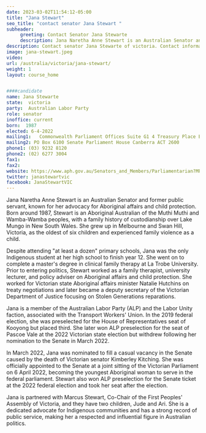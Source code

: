 ```yaml
---
date: 2023-03-02T11:54:12-05:00
title: "Jana Stewart"
seo_title: "contact senator Jana Stewart "
subheader:
     greeting: Contact Senator Jana Stewarte
     description: Jana Naretha Anne Stewart is an Australian Senator and former public servant, known for her advocacy for Aboriginal affairs and child protection.
description: Contact senator Jana Stewarte of victoria. Contact information for Jana Stewarte includes email address, phone number, and mailing address.
image: jana-stewart.jpeg
video:
url: /australia/victoria/jana-stewart/
weight: 1
layout: course_home


####candidate
name: Jana Stewarte
state:	victoria
party:	Australian Labor Party
role: senator
inoffice: current
born:  1987
elected: 6-4-2022
mailing1:	Commonwealth Parliament Offices Suite G1 4 Treasury Place East Melbourne, VIC, 3002
mailing2: PO Box 6100 Senate Parliament House Canberra ACT 2600
phone1:	(03) 9232 8120
phone2: (02) 6277 3004
fax1:
fax2:
website: https://www.aph.gov.au/Senators_and_Members/Parliamentarian?MPID=299352
twitter: janastewartvic
facebook: JanaStewartVIC
---
```

Jana Naretha Anne Stewart is an Australian Senator and former public servant, known for her advocacy for Aboriginal affairs and child protection. Born around 1987, Stewart is an Aboriginal Australian of the Muthi Muthi and Wamba-Wamba peoples, with a family history of custodianship over Lake Mungo in New South Wales. She grew up in Melbourne and Swan Hill, Victoria, as the oldest of six children and experienced family violence as a child.

Despite attending "at least a dozen" primary schools, Jana was the only Indigenous student at her high school to finish year 12. She went on to complete a master's degree in clinical family therapy at La Trobe University. Prior to entering politics, Stewart worked as a family therapist, university lecturer, and policy adviser on Aboriginal affairs and child protection. She worked for Victorian state Aboriginal affairs minister Natalie Hutchins on treaty negotiations and later became a deputy secretary of the Victorian Department of Justice focusing on Stolen Generations reparations.

Jana is a member of the Australian Labor Party (ALP) and the Labor Unity faction, associated with the Transport Workers' Union. In the 2019 federal election, she was preselected for the House of Representatives seat of Kooyong but placed third. She later won ALP preselection for the seat of Pascoe Vale at the 2022 Victorian state election but withdrew following her nomination to the Senate in March 2022.

In March 2022, Jana was nominated to fill a casual vacancy in the Senate caused by the death of Victorian senator Kimberley Kitching. She was officially appointed to the Senate at a joint sitting of the Victorian Parliament on 6 April 2022, becoming the youngest Aboriginal woman to serve in the federal parliament. Stewart also won ALP preselection for the Senate ticket at the 2022 federal election and took her seat after the election.

Jana is partnered with Marcus Stewart, Co-Chair of the First Peoples' Assembly of Victoria, and they have two children, Jude and Ari. She is a dedicated advocate for Indigenous communities and has a strong record of public service, making her a respected and influential figure in Australian politics.